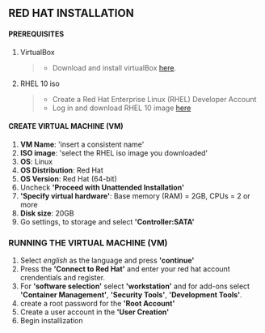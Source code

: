 ## RED HAT INSTALLATION 

#### PREREQUISITES
1. VirtualBox
   > - Download and install virtualBox [here](https://www.virtualbox.org/). 
3. RHEL 10 iso
   > - Create a Red Hat Enterprise Linux (RHEL) Developer Account
   > - Log in and download RHEL 10 image [here](https://developers.redhat.com/content-gateway/file/rhel/Red_Hat_Enterprise_Linux_10.0/rhel-10.0-x86_64-dvd.iso)

   
   

#### CREATE VIRTUAL MACHINE (VM)
1. **VM Name**: 'insert a consistent name'
2. **ISO image**: 'select the RHEL iso image you downloaded'
3. **OS**: Linux
4. **OS Distribution**: Red Hat
5. **OS Version**: Red Hat (64-bit)
6. Uncheck **'Proceed with Unattended Installation'**
7. **'Specify virtual hardware'**: Base memory (RAM) = 2GB, CPUs = 2 or more
8. **Disk size**: 20GB
9. Go settings, to storage and select **'Controller:SATA'**

### RUNNING THE VIRTUAL MACHINE (VM)
1. Select *english* as the language and press **'continue'**
2. Press the **'Connect to Red Hat'** and enter your red hat account crendentials and register.
3. For **'software selection'** select **'workstation'** and for add-ons select **'Container Management'**, **'Security Tools'**, **'Development Tools'**.
4. create a root password for the **'Root Account'**
5. Create a user account in the **'User Creation'**
6. Begin installization



